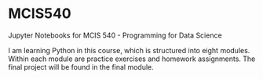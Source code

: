 # MCIS540
Jupyter Notebooks for MCIS 540 - Programming for Data Science

I am learning Python in this course, which is structured into eight modules. Within each module are practice exercises and homework assignments. The final project will be found in the final module.
